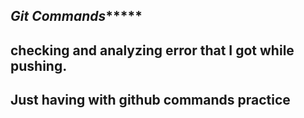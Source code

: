 ## *****Git Commands**********


## checking and analyzing error that I got while pushing.
## Just having with github commands practice